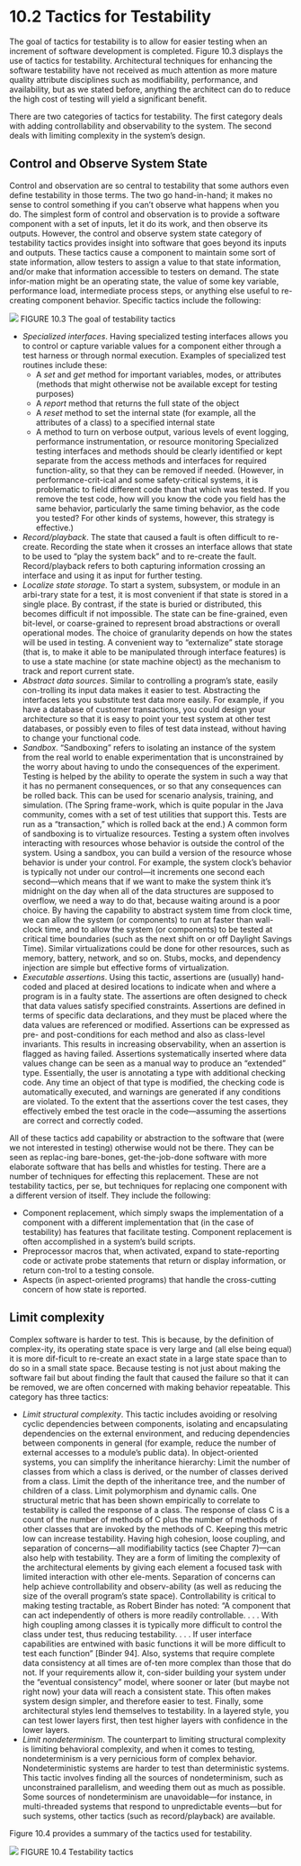 10.2 Tactics for Testability
===

The goal of tactics for testability is to allow for easier testing when an increment of software development is completed. Figure 10.3 displays the use of tactics for testability. Architectural techniques for enhancing the software testability have not received as much attention as more mature quality attribute disciplines such as modifiability, performance, and availability, but as we stated before, anything the architect can do to reduce the high cost of testing will yield a significant benefit.

There are two categories of tactics for testability. The first category deals with adding controllability and observability to the system. The second deals with limiting complexity in the system’s design.

## Control and Observe System State

Control and observation are so central to testability that some authors even define testability in those terms. The two go hand-in-hand; it makes no sense to control something if you can’t observe what happens when you do. The simplest form of control and observation is to provide a software component with a set of inputs, let it do its work, and then observe its outputs. However, the control and observe system state category of testability tactics provides insight into software that goes beyond its inputs and outputs. These tactics cause a component to maintain some sort of state information, allow testers to assign a value to that state information, and/or make that information accessible to testers on demand. The state infor-mation might be an operating state, the value of some key variable, performance load, intermediate process steps, or anything else useful to re-creating component behavior. Specific tactics include the following:

![](fig.10.3)
FIGURE 10.3 The goal of testability tactics

* _Specialized interfaces_. Having specialized testing interfaces allows you to control or capture variable values for a component either through a test harness or through normal execution. Examples of specialized test routines include these:
  * A _set_ and _get_ method for important variables, modes, or attributes (methods that might otherwise not be available except for testing purposes)
  * A _report_ method that returns the full state of the object 
  * A _reset_ method to set the internal state (for example, all the attributes of a class) to a specified internal state
  * A method to turn on verbose output, various levels of event logging, performance instrumentation, or resource monitoring
    Specialized testing interfaces and methods should be clearly identified or kept separate from the access methods and interfaces for required function-ality, so that they can be removed if needed. (However, in performance-crit-ical and some safety-critical systems, it is problematic to field different code than that which was tested. If you remove the test code, how will you know the code you field has the same behavior, particularly the same timing behavior, as the code you tested? For other kinds of systems, however, this strategy is effective.)
* _Record/playback_. The state that caused a fault is often difficult to re-create. Recording the state when it crosses an interface allows that state to be used to “play the system back” and to re-create the fault. Record/playback refers to both capturing information crossing an interface and using it as input for further testing.
* _Localize state storage_. To start a system, subsystem, or module in an arbi-trary state for a test, it is most convenient if that state is stored in a single place. By contrast, if the state is buried or distributed, this becomes difficult if not impossible. The state can be fine-grained, even bit-level, or coarse-grained to represent broad abstractions or overall operational modes. The choice of granularity depends on how the states will be used in testing. A convenient way to “externalize” state storage (that is, to make it able to be manipulated through interface features) is to use a state machine (or state machine object) as the mechanism to track and report current state.
* _Abstract data sources_. Similar to controlling a program’s state, easily con-trolling its input data makes it easier to test. Abstracting the interfaces lets you substitute test data more easily. For example, if you have a database of customer transactions, you could design your architecture so that it is easy to point your test system at other test databases, or possibly even to files of test data instead, without having to change your functional code.
* _Sandbox_. “Sandboxing” refers to isolating an instance of the system from the real world to enable experimentation that is unconstrained by the worry about having to undo the consequences of the experiment. Testing is helped by the ability to operate the system in such a way that it has no permanent consequences, or so that any consequences can be rolled back. This can be used for scenario analysis, training, and simulation. (The Spring frame-work, which is quite popular in the Java community, comes with a set of test utilities that support this. Tests are run as a “transaction,” which is rolled back at the end.)
  A common form of sandboxing is to virtualize resources. Testing a system often involves interacting with resources whose behavior is outside the control of the system. Using a sandbox, you can build a version of the resource whose behavior is under your control. For example, the system clock’s behavior is typically not under our control—it increments one second each second—which means that if we want to make the system think it’s midnight on the day when all of the data structures are supposed to overflow, we need a way to do that, because waiting around is a poor choice. By having the capability to abstract system time from clock time, we can allow the system (or components) to run at faster than wall-clock time, and to allow the system (or components) to be tested at critical time boundaries (such as the next shift on or off Daylight Savings Time). Similar virtualizations could be done for other resources, such as memory, battery, network, and so on. Stubs, mocks, and dependency injection are simple but effective forms of virtualization.
* _Executable assertions_. Using this tactic, assertions are (usually) hand-coded and placed at desired locations to indicate when and where a program is in a faulty state. The assertions are often designed to check that data values satisfy specified constraints. Assertions are defined in terms of specific data declarations, and they must be placed where the data values are referenced or modified. Assertions can be expressed as pre- and post-conditions for each method and also as class-level invariants. This results in increasing observability, when an assertion is flagged as having failed. Assertions systematically inserted where data values change can be seen as a manual way to produce an “extended” type. Essentially, the user is annotating a type with additional checking code. Any time an object of that type is modified, the checking code is automatically executed, and warnings are generated if any conditions are violated. To the extent that the assertions cover the test cases, they effectively embed the test oracle in the code—assuming the assertions are correct and correctly coded.

All of these tactics add capability or abstraction to the software that (were we not interested in testing) otherwise would not be there. They can be seen as replac-ing bare-bones, get-the-job-done software with more elaborate software that has bells and whistles for testing. There are a number of techniques for effecting this replacement. These are not testability tactics, per se, but techniques for replacing one component with a different version of itself. They include the following:
* Component replacement, which simply swaps the implementation of a component with a different implementation that (in the case of testability) has features that facilitate testing. Component replacement is often accomplished in a system’s build scripts.
* Preprocessor macros that, when activated, expand to state-reporting code or activate probe statements that return or display information, or return con-trol to a testing console.
* Aspects (in aspect-oriented programs) that handle the cross-cutting concern of how state is reported.

## Limit complexity

Complex software is harder to test. This is because, by the definition of complex-ity, its operating state space is very large and (all else being equal) it is more dif-ficult to re-create an exact state in a large state space than to do so in a small state space. Because testing is not just about making the software fail but about finding the fault that caused the failure so that it can be removed, we are often concerned with making behavior repeatable. This category has three tactics:
* _Limit structural complexity_. This tactic includes avoiding or resolving cyclic dependencies between components, isolating and encapsulating dependencies on the external environment, and reducing dependencies between components in general (for example, reduce the number of external accesses to a module’s public data). In object-oriented systems, you can simplify the inheritance hierarchy: Limit the number of classes from which a class is derived, or the number of classes derived from a class. Limit the depth of the inheritance tree, and the number of children of a class. Limit polymorphism and dynamic calls. One structural metric that has been shown empirically to correlate to testability is called the response of a class. The response of class C is a count of the number of methods of C plus the number of methods of other classes that are invoked by the methods of C. Keeping this metric low can increase testability.
  Having high cohesion, loose coupling, and separation of concerns—all modifiability tactics (see Chapter 7)—can also help with testability. They are a form of limiting the complexity of the architectural elements by giving each element a focused task with limited interaction with other ele-ments. Separation of concerns can help achieve controllability and observ-ability (as well as reducing the size of the overall program’s state space). Controllability is critical to making testing tractable, as Robert Binder has noted: “A component that can act independently of others is more readily controllable. . . . With high coupling among classes it is typically more difficult to control the class under test, thus reducing testability. . . . If user interface capabilities are entwined with basic functions it will be more difficult to test each function” [Binder 94].
  Also, systems that require complete data consistency at all times are of-ten more complex than those that do not. If your requirements allow it, con-sider building your system under the “eventual consistency” model, where sooner or later (but maybe not right now) your data will reach a consistent state. This often makes system design simpler, and therefore easier to test.
  Finally, some architectural styles lend themselves to testability. In a layered style, you can test lower layers first, then test higher layers with confidence in the lower layers.
* _Limit nondeterminism_. The counterpart to limiting structural complexity is limiting behavioral complexity, and when it comes to testing, nondeterminism is a very pernicious form of complex behavior. Nondeterministic systems are harder to test than deterministic systems. This tactic involves finding all the sources of nondeterminism, such as unconstrained parallelism, and weeding them out as much as possible. Some sources of nondeterminism are unavoidable—for instance, in multi-threaded systems that respond to unpredictable events—but for such systems, other tactics (such as record/playback) are available.

Figure 10.4 provides a summary of the tactics used for testability.

![](fig.10.4)
FIGURE 10.4 Testability tactics
